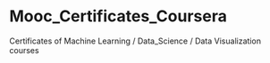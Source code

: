 # Mooc_Certificates_Coursera
Certificates of Machine Learning / Data_Science / Data Visualization courses
